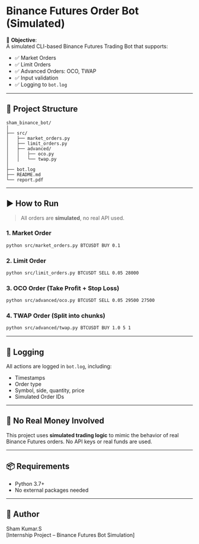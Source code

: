 
# Binance Futures Order Bot (Simulated)

🎯 **Objective**:  
A simulated CLI-based Binance Futures Trading Bot that supports:

- ✅ Market Orders
- ✅ Limit Orders
- ✅ Advanced Orders: OCO, TWAP
- ✅ Input validation
- ✅ Logging to `bot.log`

---

## 📁 Project Structure

```
sham_binance_bot/
│
├── src/
│   ├── market_orders.py
│   ├── limit_orders.py
│   ├── advanced/
│   │   ├── oco.py
│   │   └── twap.py
│
├── bot.log
├── README.md
└── report.pdf
```

---

## ▶️ How to Run

> All orders are **simulated**, no real API used.

### 1. Market Order
```bash
python src/market_orders.py BTCUSDT BUY 0.1
```

### 2. Limit Order
```bash
python src/limit_orders.py BTCUSDT SELL 0.05 28000
```

### 3. OCO Order (Take Profit + Stop Loss)
```bash
python src/advanced/oco.py BTCUSDT SELL 0.05 29500 27500
```

### 4. TWAP Order (Split into chunks)
```bash
python src/advanced/twap.py BTCUSDT BUY 1.0 5 1
```

---

## 📄 Logging

All actions are logged in `bot.log`, including:
- Timestamps
- Order type
- Symbol, side, quantity, price
- Simulated Order IDs

---

## 🚫 No Real Money Involved

This project uses **simulated trading logic** to mimic the behavior of real Binance Futures orders. No API keys or real funds are used.

---

## 📦 Requirements

- Python 3.7+
- No external packages needed

---

## 🙌 Author

Sham Kumar.S  
[Internship Project – Binance Futures Bot Simulation]
